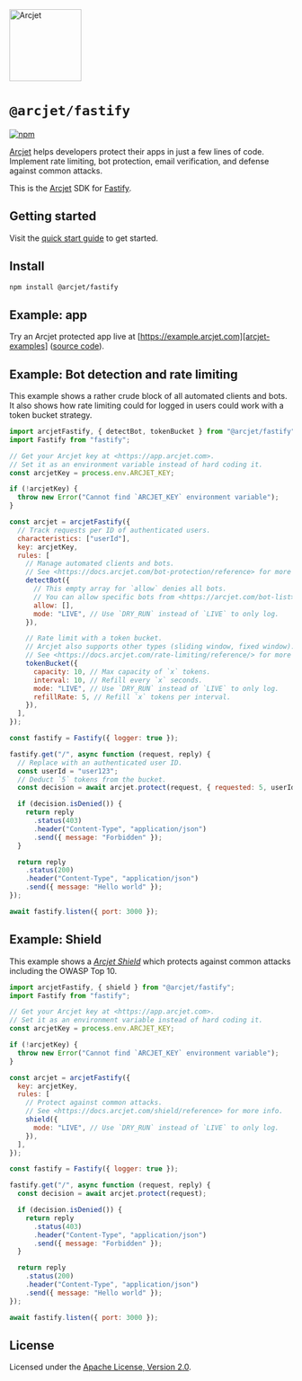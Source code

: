 <a href="https://arcjet.com">
  <picture>
    <source media="(prefers-color-scheme: dark)" srcset="https://arcjet.com/logo/arcjet-dark-lockup-voyage-horizontal.svg">
    <img alt="Arcjet" height="128" src="https://arcjet.com/logo/arcjet-light-lockup-voyage-horizontal.svg" width="auto">
  </picture>
</a>

# `@arcjet/fastify`

<p>
  <a href="https://www.npmjs.com/package/@arcjet/fastify">
    <picture>
      <source media="(prefers-color-scheme: dark)" srcset="https://img.shields.io/npm/v/%40arcjet%2Ffastify?style=flat-square&label=%E2%9C%A6Aj&labelColor=000000&color=5C5866">
      <img alt="npm" src="https://img.shields.io/npm/v/%40arcjet%2Ffastify?style=flat-square&label=%E2%9C%A6Aj&labelColor=ECE6F0&color=ECE6F0">
    </picture>
  </a>
</p>

[Arcjet][] helps developers protect their apps in just a few lines of
code.
Implement rate limiting, bot protection, email verification, and defense
against common attacks.

This is the [Arcjet][] SDK for [Fastify][].

## Getting started

<!-- TODO(@wooorm-arcjet): this does not exist yet. -->

Visit the [quick start guide][arcjet-quick-start-fastify] to get started.

## Install

```sh
npm install @arcjet/fastify
```

## Example: app

<!-- TODO(@wooorm-arcjet): there is no fastify example there yet. -->

Try an Arcjet protected app live at [https://example.arcjet.com][arcjet-examples]
([source code][github-arcjet-examples]).

## Example: Bot detection and rate limiting

This example shows a rather crude block of all automated clients and bots.
It also shows how rate limiting could for logged in users could work with a
token bucket strategy.

```js
import arcjetFastify, { detectBot, tokenBucket } from "@arcjet/fastify";
import Fastify from "fastify";

// Get your Arcjet key at <https://app.arcjet.com>.
// Set it as an environment variable instead of hard coding it.
const arcjetKey = process.env.ARCJET_KEY;

if (!arcjetKey) {
  throw new Error("Cannot find `ARCJET_KEY` environment variable");
}

const arcjet = arcjetFastify({
  // Track requests per ID of authenticated users.
  characteristics: ["userId"],
  key: arcjetKey,
  rules: [
    // Manage automated clients and bots.
    // See <https://docs.arcjet.com/bot-protection/reference> for more info.
    detectBot({
      // This empty array for `allow` denies all bots.
      // You can allow specific bots from <https://arcjet.com/bot-list>.
      allow: [],
      mode: "LIVE", // Use `DRY_RUN` instead of `LIVE` to only log.
    }),

    // Rate limit with a token bucket.
    // Arcjet also supports other types (sliding window, fixed window).
    // See <https://docs.arcjet.com/rate-limiting/reference/> for more info.
    tokenBucket({
      capacity: 10, // Max capacity of `x` tokens.
      interval: 10, // Refill every `x` seconds.
      mode: "LIVE", // Use `DRY_RUN` instead of `LIVE` to only log.
      refillRate: 5, // Refill `x` tokens per interval.
    }),
  ],
});

const fastify = Fastify({ logger: true });

fastify.get("/", async function (request, reply) {
  // Replace with an authenticated user ID.
  const userId = "user123";
  // Deduct `5` tokens from the bucket.
  const decision = await arcjet.protect(request, { requested: 5, userId });

  if (decision.isDenied()) {
    return reply
      .status(403)
      .header("Content-Type", "application/json")
      .send({ message: "Forbidden" });
  }

  return reply
    .status(200)
    .header("Content-Type", "application/json")
    .send({ message: "Hello world" });
});

await fastify.listen({ port: 3000 });
```

## Example: Shield

This example shows a _[Arcjet Shield][arcjet-shield-docs]_ which protects
against common attacks including the OWASP Top 10.

```js
import arcjetFastify, { shield } from "@arcjet/fastify";
import Fastify from "fastify";

// Get your Arcjet key at <https://app.arcjet.com>.
// Set it as an environment variable instead of hard coding it.
const arcjetKey = process.env.ARCJET_KEY;

if (!arcjetKey) {
  throw new Error("Cannot find `ARCJET_KEY` environment variable");
}

const arcjet = arcjetFastify({
  key: arcjetKey,
  rules: [
    // Protect against common attacks.
    // See <https://docs.arcjet.com/shield/reference> for more info.
    shield({
      mode: "LIVE", // Use `DRY_RUN` instead of `LIVE` to only log.
    }),
  ],
});

const fastify = Fastify({ logger: true });

fastify.get("/", async function (request, reply) {
  const decision = await arcjet.protect(request);

  if (decision.isDenied()) {
    return reply
      .status(403)
      .header("Content-Type", "application/json")
      .send({ message: "Forbidden" });
  }

  return reply
    .status(200)
    .header("Content-Type", "application/json")
    .send({ message: "Hello world" });
});

await fastify.listen({ port: 3000 });
```

## License

Licensed under the [Apache License, Version 2.0][apache-license].

[apache-license]: http://www.apache.org/licenses/LICENSE-2.0
[arcjet]: https://arcjet.com
[arcjet-examples]: https://example.arcjet.com
[arcjet-quick-start-fastify]: https://docs.arcjet.com/get-started/fastify
[arcjet-shield-docs]: https://docs.arcjet.com/shield/concepts
[fastify]: https://fastify.dev/
[github-arcjet-examples]: https://github.com/arcjet/arcjet-js-example
